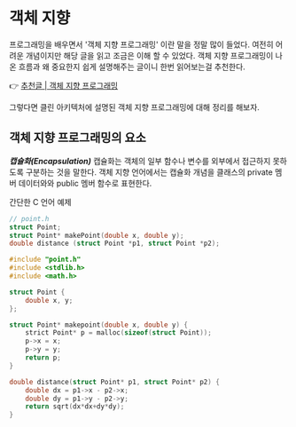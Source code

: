 # 객체 지향

프로그래밍을 배우면서 '객체 지향 프로그래밍' 이란 말을 정말 많이 들었다.
여전히 어려운 개념이지만 해당 글을 읽고 조금은 이해 할 수 있었다.
객체 지향 프로그래밍이 나온 흐름과 왜 중요한지 쉽게 설명해주는 글이니 한번 읽어보는걸 추천한다.

👉 [추천글 | 객체 지향 프로그래밍](https://velog.io/@teo/oop)

그렇다면 클린 아키텍처에 설명된 객체 지향 프로그래밍에 대해 정리를 해보자.

## 객체 지향 프로그래밍의 요소

***캡슐화(Encapsulation)***
캡슐화는 객체의 일부 함수나 변수를 외부에서 접근하지 못하도록 구분하는 것을 말한다.
객체 지향 언어에서는 캡슐화 개념을 클래스의 private 멤버 데이터와와 public 멤버 함수로 표현한다.

간단한 C 언어 예제

```c
// point.h
struct Point;
struct Point* makePoint(double x, double y);
double distance (struct Point *p1, struct Point *p2);
```

```c
#include "point.h"
#include <stdlib.h>
#include <math.h>

struct Point {
    double x, y;
};

struct Point* makepoint(double x, double y) {
    strict Point* p = malloc(sizeof(struct Point));
    p->x = x;
    p->y = y;
    return p;
}

double distance(struct Point* p1, struct Point* p2) {
    double dx = p1->x - p2->x;
    double dy = p1->y - p2->y;
    return sqrt(dx*dx+dy*dy);
}
```
